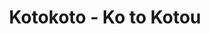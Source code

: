 --- 
title: "Kotokoto - Ko to Kotou"
publishdate: "2019-5-24T16:48:46+02:00"
src: "https://365manga.net/manga/kotokoto-ko-to-kotou"
image: "https://data.365manga.net/images/thumbnails/19230-kotokoto-ko-to-kotou.jpg"
description: "Ao-ko Nagisa is a brand new teacher. She's posted to a tiny island on the edge of Japanese territory called Kotoko Island, 30 HOURS by boat from Tokyo. The island is so small there are only five students at the school. Everday becomes an adventure as Ao-ko gets to know her students, the other islanders and the island itself (including dolphins and other assorted wildlife.)"
---
